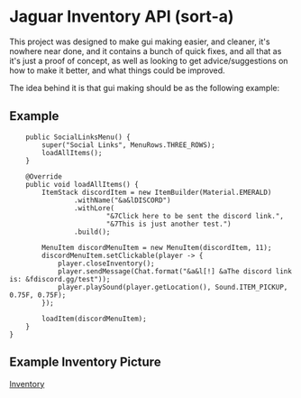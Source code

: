 # Jaguar Inventory API (sort-a) 

This project was designed to make gui making easier, and cleaner,
it's nowhere near done, and it contains a bunch of quick fixes, and all
that as it's just a proof of concept, as well as looking to get advice/suggestions
on how to make it better, and what things could be improved.

The idea behind it is that gui making should be as the following example:

## Example

```
    public SocialLinksMenu() {
        super("Social Links", MenuRows.THREE_ROWS);
        loadAllItems();
    }

    @Override
    public void loadAllItems() {
        ItemStack discordItem = new ItemBuilder(Material.EMERALD)
                .withName("&a&lDISCORD")
                .withLore(
                        "&7Click here to be sent the discord link.",
                        "&7This is just another test.")
                .build();

        MenuItem discordMenuItem = new MenuItem(discordItem, 11);
        discordMenuItem.setClickable(player -> {
            player.closeInventory();
            player.sendMessage(Chat.format("&a&l[!] &aThe discord link is: &fdiscord.gg/test"));
            player.playSound(player.getLocation(), Sound.ITEM_PICKUP, 0.75F, 0.75F);
        });

        loadItem(discordMenuItem);
	}
}

```

## Example Inventory Picture
[Inventory](https://gyazo.com/a7524cb2f66495aa6c0791848e2b8e70)